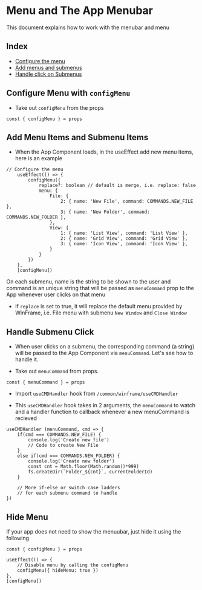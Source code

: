 # Menu and The App Menubar

This document explains how to work with the menubar and menu 

## Index
- [Configure the menu](#configure-menu-with-configmenu)
- [Add menus and submenus](#add-menu-items-and-submenu-items)
- [Handle click on Submenus](#handle-submenu-click)


## Configure Menu with `configMenu`

- Take out `configMenu` from the props
```
const { configMenu } = props
```


## Add Menu Items and Submenu Items

- When the App Component loads, in the useEffect add new menu items, here is an example
```
// Configure the menu
    useEffect(() => {
        configMenu({
            replace?: boolean // default is merge, i.e. replace: false
            menu: {
                File: { 
                    2: { name: 'New File', command: COMMANDS.NEW_FILE },
                    3: { name: 'New Folder', command: COMMANDS.NEW_FOLDER },
                },
                View: {
                    1: { name: 'List View', command: 'List View' },
                    2: { name: 'Grid View', command: 'Grid View' },
                    3: { name: 'Icon View', command: 'Icon View' },
                }
            }
        })
    }, 
    [configMenu])
```

On each submenu, name is the string to be shown to the user and command is an unique string that will be passed as `menuCommand` prop to the App whenever user clicks on that menu

- if `replace` is set to true, it will replace the default menu provided by WinFrame, i.e. File menu with submenu `New Window` and `Close Window`



## Handle Submenu Click

- When user clicks on a submenu, the corresponding command (a string) will be passed to the App Component via `menuCommand`. Let's see how to handle it.

- Take out `menuCommand` from props.
```
const { menuCommand } = props
```

- Import `useCMDHandler` hook from `/common/winframe/useCMDHandler`

- This `useCMDHandler` hook takes in 2 arguments, the `menuCommand` to watch and a handler function to callback whenever a new menuCommand is recieved

```
useCMDHandler (menuCommand, cmd => {
    if(cmd === COMMANDS.NEW_FILE) {
        console.log('Create new file')
        // Code to create New File
    }
    else if(cmd === COMMANDS.NEW_FOLDER) {
        console.log('Create new folder')
        const cnt = Math.floor(Math.random()*999) 
        fs.createDir(`Folder_${cnt}`, currentFolderId)
    }

    // More if-else or switch case ladders
    // for each submenu command to handle
})
```


## Hide Menu

If your app does not need to show the menuubar, just hide it using the following

```
const { configMenu } = props

useEffect(() => {
    // Disable menu by calling the configMenu
    configMenu({ hideMenu: true })
},
[configMenu])
```


